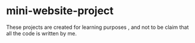 # mini-website-project
These projects are created for learning purposes , and not to be claim that all the code is written by me.
